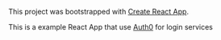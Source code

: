 This project was bootstrapped with [Create React App](https://github.com/facebookincubator/create-react-app).

This is a example React App that use [Auth0](http://auth0.com) for login services
